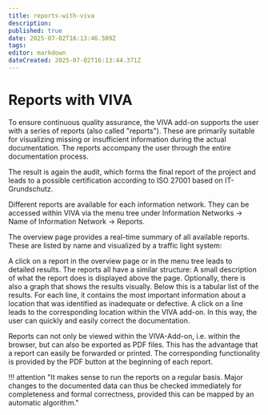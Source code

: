 ```yaml
---
title: reports-with-viva
description: 
published: true
date: 2025-07-02T16:13:46.509Z
tags: 
editor: markdown
dateCreated: 2025-07-02T16:13:44.371Z
---
```


# Reports with VIVA

To ensure continuous quality assurance, the VIVA add-on supports the user with a series of reports (also called "reports"). These are primarily suitable for visualizing missing or insufficient information during the actual documentation. The reports accompany the user through the entire documentation process.

The result is again the audit, which forms the final report of the project and leads to a possible certification according to ISO 27001 based on IT-Grundschutz.

Different reports are available for each information network. They can be accessed within VIVA via the menu tree under Information Networks → Name of Information Network → Reports.

The overview page provides a real-time summary of all available reports. These are listed by name and visualized by a traffic light system:

A click on a report in the overview page or in the menu tree leads to detailed results. The reports all have a similar structure: A small description of what the report does is displayed above the page. Optionally, there is also a graph that shows the results visually. Below this is a tabular list of the results. For each line, it contains the most important information about a location that was identified as inadequate or defective. A click on a line leads to the corresponding location within the VIVA add-on. In this way, the user can quickly and easily correct the documentation.

Reports can not only be viewed within the VIVA-Add-on, i.e. within the browser, but can also be exported as PDF files. This has the advantage that a report can easily be forwarded or printed. The corresponding functionality is provided by the PDF button at the beginning of each report.

!!! attention "It makes sense to run the reports on a regular basis. Major changes to the documented data can thus be checked immediately for completeness and formal correctness, provided this can be mapped by an automatic algorithm."